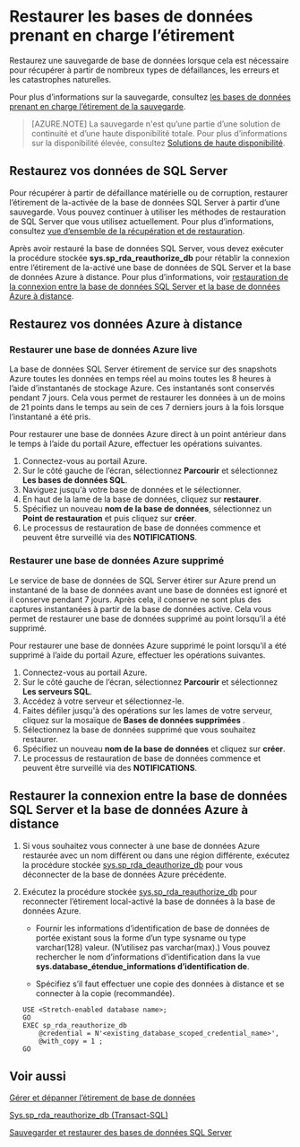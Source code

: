 <properties
    pageTitle="Restaurer les bases de données compatibles avec Stretch | Microsoft Azure"
    description="Apprenez à restaurer Stretch\-activé des bases de données."
    services="sql-server-stretch-database"
    documentationCenter=""
    authors="douglaslMS"
    manager="jhubbard"
    editor=""/>

<tags
    ms.service="sql-server-stretch-database"
    ms.workload="data-management"
    ms.tgt_pltfrm="na"
    ms.devlang="na"
    ms.topic="article"
    ms.date="08/01/2016"
    ms.author="douglasl"/>

# <a name="restore-stretch-enabled-databases"></a>Restaurer les bases de données prenant en charge l’étirement

Restaurez une sauvegarde de base de données lorsque cela est nécessaire pour récupérer à partir de nombreux types de défaillances, les erreurs et les catastrophes naturelles.

Pour plus d’informations sur la sauvegarde, consultez [les bases de données prenant en charge l’étirement de la sauvegarde](sql-server-stretch-database-backup.md).

>   [AZURE.NOTE] La sauvegarde n'est qu’une partie d’une solution de continuité et d’une haute disponibilité totale. Pour plus d’informations sur la disponibilité élevée, consultez [Solutions de haute disponibilité](https://msdn.microsoft.com/library/ms190202.aspx).

## <a name="restore-your-sql-server-data"></a>Restaurez vos données de SQL Server
Pour récupérer à partir de défaillance matérielle ou de corruption, restaurer l’étirement de la\-activée de la base de données SQL Server à partir d’une sauvegarde. Vous pouvez continuer à utiliser les méthodes de restauration de SQL Server que vous utilisez actuellement. Pour plus d’informations, consultez [vue d’ensemble de la récupération et de restauration](https://msdn.microsoft.com/library/ms191253.aspx).

Après avoir restauré la base de données SQL Server, vous devez exécuter la procédure stockée **sys.sp_rda_reauthorize_db** pour rétablir la connexion entre l’étirement de la\-activé une base de données de SQL Server et la base de données Azure à distance. Pour plus d’informations, voir [restauration de la connexion entre la base de données SQL Server et la base de données Azure à distance](#restore-the-connection-between-the-sql-server-database-and-the-remote-azure-database).

## <a name="restore-your-remote-azure-data"></a>Restaurez vos données Azure à distance

### <a name="recover-a-live-azure-database"></a>Restaurer une base de données Azure live
La base de données SQL Server étirement de service sur des snapshots Azure toutes les données en temps réel au moins toutes les 8 heures à l’aide d’instantanés de stockage Azure. Ces instantanés sont conservés pendant 7 jours. Cela vous permet de restaurer les données à un de moins de 21 points dans le temps au sein de ces 7 derniers jours à la fois lorsque l’instantané a été pris.

Pour restaurer une base de données Azure direct à un point antérieur dans le temps à l’aide du portail Azure, effectuer les opérations suivantes.

1. Connectez-vous au portail Azure.
2. Sur le côté gauche de l’écran, sélectionnez **Parcourir** et sélectionnez **Les bases de données SQL**.
3. Naviguez jusqu'à votre base de données et le sélectionner.
4. En haut de la lame de la base de données, cliquez sur **restaurer**.
5. Spécifiez un nouveau **nom de la base de données**, sélectionnez un **Point de restauration** et puis cliquez sur **créer**.
6. Le processus de restauration de base de données commence et peuvent être surveillé via des **NOTIFICATIONS**.

### <a name="recover-a-deleted-azure-database"></a>Restaurer une base de données Azure supprimé
Le service de base de données de SQL Server étirer sur Azure prend un instantané de la base de données avant une base de données est ignoré et il conserve pendant 7 jours. Après cela, il conserve ne sont plus des captures instantanées à partir de la base de données active. Cela vous permet de restaurer une base de données supprimé au point lorsqu’il a été supprimé.

Pour restaurer une base de données Azure supprimé le point lorsqu’il a été supprimé à l’aide du portail Azure, effectuer les opérations suivantes.

1. Connectez-vous au portail Azure.
2. Sur le côté gauche de l’écran, sélectionnez **Parcourir** et sélectionnez **Les serveurs SQL**.
3. Accédez à votre serveur et sélectionnez-le.
4. Faites défiler jusqu'à des opérations sur les lames de votre serveur, cliquez sur la mosaïque de **Bases de données supprimées** .
5. Sélectionnez la base de données supprimé que vous souhaitez restaurer.
5. Spécifiez un nouveau **nom de la base de données** et cliquez sur **créer**.
6. Le processus de restauration de base de données commence et peuvent être surveillé via des **NOTIFICATIONS**.

## <a name="restore-the-connection-between-the-sql-server-database-and-the-remote-azure-database"></a>Restaurer la connexion entre la base de données SQL Server et la base de données Azure à distance

1.  Si vous souhaitez vous connecter à une base de données Azure restaurée avec un nom différent ou dans une région différente, exécutez la procédure stockée [sys.sp_rda_deauthorize_db](https://msdn.microsoft.com/library/mt703716.aspx) pour vous déconnecter de la base de données Azure précédente.  

2.  Exécutez la procédure stockée [sys.sp_rda_reauthorize_db](https://msdn.microsoft.com/library/mt131016.aspx) pour reconnecter l’étirement local\-activé la base de données à la base de données Azure.  

    -   Fournir les informations d’identification de base de données de portée existant sous la forme d’un type sysname ou type varchar\(128\) valeur. \(N’utilisez pas varchar\(max\).\) Vous pouvez rechercher le nom d’informations d’identification dans la vue **sys.database\_étendue\_informations d’identification de**.  

    -   Spécifiez s’il faut effectuer une copie des données à distance et se connecter à la copie (recommandée).  

    ```tsql  
    USE <Stretch-enabled database name>;
    GO
    EXEC sp_rda_reauthorize_db
        @credential = N'<existing_database_scoped_credential_name>',
        @with_copy = 1 ;  
    GO
    ```  

## <a name="see-also"></a>Voir aussi

[Gérer et dépanner l’étirement de base de données](sql-server-stretch-database-manage.md)

[Sys.sp_rda_reauthorize_db (Transact-SQL)](https://msdn.microsoft.com/library/mt131016.aspx)

[Sauvegarder et restaurer des bases de données SQL Server](https://msdn.microsoft.com/library/ms187048.aspx)
